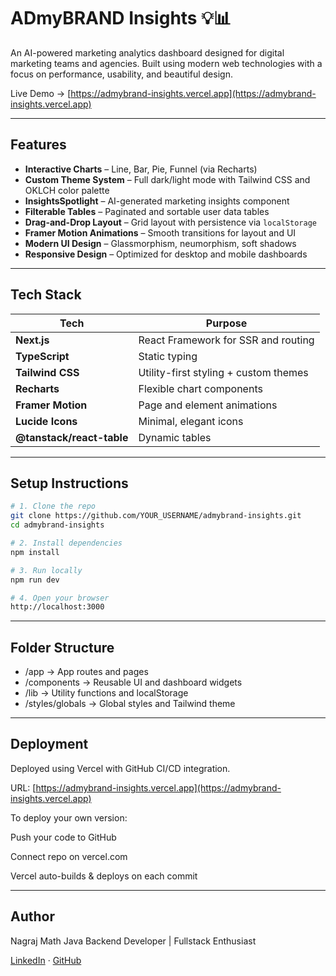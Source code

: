 # ADmyBRAND Insights 💡📊

An AI-powered marketing analytics dashboard designed for digital marketing teams and agencies. Built using modern web technologies with a focus on performance, usability, and beautiful design.

Live Demo → [https://admybrand-insights.vercel.app](https://admybrand-insights.vercel.app)

---

## Features

- **Interactive Charts** – Line, Bar, Pie, Funnel (via Recharts)
- **Custom Theme System** – Full dark/light mode with Tailwind CSS and OKLCH color palette
- **InsightsSpotlight** – AI-generated marketing insights component
- **Filterable Tables** – Paginated and sortable user data tables
- **Drag-and-Drop Layout** – Grid layout with persistence via `localStorage`
- **Framer Motion Animations** – Smooth transitions for layout and UI
- **Modern UI Design** – Glassmorphism, neumorphism, soft shadows
- **Responsive Design** – Optimized for desktop and mobile dashboards

---

## Tech Stack

| Tech         | Purpose                                |
|--------------|-----------------------------------------|
| **Next.js**  | React Framework for SSR and routing     |
| **TypeScript** | Static typing                          |
| **Tailwind CSS** | Utility-first styling + custom themes |
| **Recharts** | Flexible chart components               |
| **Framer Motion** | Page and element animations         |
| **Lucide Icons** | Minimal, elegant icons               |
| **@tanstack/react-table** | Dynamic tables              |

---

## Setup Instructions

```bash
# 1. Clone the repo
git clone https://github.com/YOUR_USERNAME/admybrand-insights.git
cd admybrand-insights

# 2. Install dependencies
npm install

# 3. Run locally
npm run dev

# 4. Open your browser
http://localhost:3000
```

---

## Folder Structure

- /app              → App routes and pages
- /components       → Reusable UI and dashboard widgets
- /lib              → Utility functions and localStorage
- /styles/globals   → Global styles and Tailwind theme

---

## Deployment

Deployed using Vercel with GitHub CI/CD integration.

URL: [https://admybrand-insights.vercel.app](https://admybrand-insights.vercel.app)

To deploy your own version:

Push your code to GitHub

Connect repo on vercel.com

Vercel auto-builds & deploys on each commit

---

## Author

Nagraj Math
Java Backend Developer | Fullstack Enthusiast

[LinkedIn](www.linkedin.com/in/nagrajsmath) · [GitHub](https://github.com/Nag-san)

